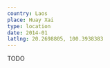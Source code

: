 ```yaml
---
country: Laos
place: Huay Xai
type: location
date: 2014-01
latlng: 20.2698805, 100.3938383
---
```


TODO
